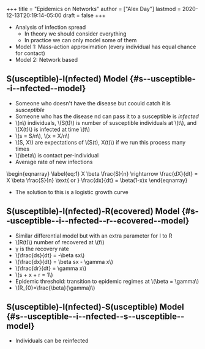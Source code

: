 +++
title = "Epidemics on Networks"
author = ["Alex Day"]
lastmod = 2020-12-13T20:19:14-05:00
draft = false
+++

-   Analysis of infection spread
    -   In theory we should consider everything
    -   In practice we can only model some of them
-   Model 1: Mass-action approximation (every individual has equal chance for contact)
-   Model 2: Network based


## S(usceptible)-I(nfected) Model {#s--usceptible--i--nfected--model}

-   Someone who doesn't have the disease but coould catch it is _susceptible_
-   Someone who has the disease nd can pass it to a susceptible is _infected_
-   \\(n\\) individuals, \\(S(t)\\) is number of susceptible individuals at \\(t\\), and \\(X(t)\\) is infected at time \\(t\\)
-   \\(s = S/n\\), \\(x = X/n\\)
-   \\(S, X\\) are expectations of \\(S(t), X(t)\\) if we run this process many times
-   \\(\beta\\) is contact per-individual
-   Average rate of new infections

\begin{eqnarray}
\label{eq:1}
X \beta \frac{S}{n} \rightarrow \frac{dX}{dt} = X \beta \frac{S}{n} \text{ or } \frac{dx}{dt} = \beta(1-x)x
\end{eqnarray}

-   The solution to this is a logistic growth curve


## S(usceptible)-I(nfected)-R(ecovered) Model {#s--usceptible--i--nfected--r--ecovered--model}

-   Similar differential model but with an extra parameter for I to R
-   \\(R(t)\\) number of recovered at \\(t\\)
-   &gamma; is the recovery rate
-   \\(\frac{ds}{dt} = -\beta sx\\)
-   \\(\frac{dx}{dt} = \beta sx - \gamma x\\)
-   \\(\frac{dr}{dt} = \gamma x\\)
-   \\(s + x + r = 1\\)
-   Epidemic threshold: transition to epidemic regimes at \\(\beta = \gamma\\)
-   \\(R\_{0}=\frac{\beta}{\gamma}\\)


## S(usceptible)-I(nfected)-S(usceptible) Model {#s--usceptible--i--nfected--s--usceptible--model}

-   Individuals can be reinfected

